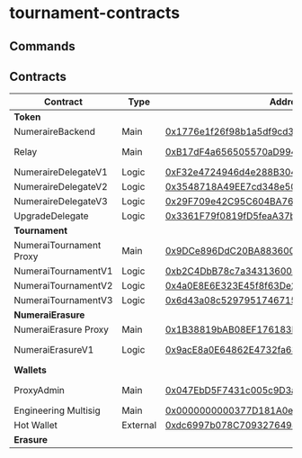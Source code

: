 # tournament-contracts

## Commands

## Contracts

| Contract                 | Type     | Address                                                                                                               | Owner                | Manager                  | Current Logic       |
| ------------------------ | -------- | --------------------------------------------------------------------------------------------------------------------- | -------------------- | ------------------------ | ------------------- |
| **Token**                |
| NumeraireBackend         | Main     | [0x1776e1f26f98b1a5df9cd347953a26dd3cb46671](https://etherscan.io/address/0x1776e1f26f98b1a5df9cd347953a26dd3cb46671) |                      |                          | NumeraireDelegateV3 |
| Relay                    | Main     | [0xB17dF4a656505570aD994D023F632D48De04eDF2](https://etherscan.io/address/0xB17dF4a656505570aD994D023F632D48De04eDF2) | Engineering Multisig | NumeraiErasure Proxy |
| NumeraireDelegateV1      | Logic    | [0xF32e4724946d4e288B3042d504919CE68C4Fda9c](https://etherscan.io/address/0xF32e4724946d4e288B3042d504919CE68C4Fda9c) |
| NumeraireDelegateV2      | Logic    | [0x3548718A49EE7cd348e50290D446D9F1A1f9C59E](https://etherscan.io/address/0x3548718A49EE7cd348e50290D446D9F1A1f9C59E) |
| NumeraireDelegateV3      | Logic    | [0x29F709e42C95C604BA76E73316d325077f8eB7b2](https://etherscan.io/address/0x29F709e42C95C604BA76E73316d325077f8eB7b2) |
| UpgradeDelegate          | Logic    | [0x3361F79f0819fD5feaA37bea44C8a33d98b2A1cd](https://etherscan.io/address/0x3361F79f0819fD5feaA37bea44C8a33d98b2A1cd) |
| **Tournament**           |
| NumeraiTournament Proxy | Main     | [0x9DCe896DdC20BA883600176678cbEe2B8BA188A9](https://etherscan.io/address/0x9DCe896DdC20BA883600176678cbEe2B8BA188A9) | ProxyAdmin           | Hot Wallet               | NumeraiTournamentV3 |
| NumeraiTournamentV1      | Logic    | [0xb2C4DbB78c7a34313600aD2e6E35d188ab4381a8](https://etherscan.io/address/0xb2C4DbB78c7a34313600aD2e6E35d188ab4381a8) |
| NumeraiTournamentV2      | Logic    | [0x4a0E8E6E323E45f8f63De2389407BF6670B8E716](https://etherscan.io/address/0x4a0E8E6E323E45f8f63De2389407BF6670B8E716) |
| NumeraiTournamentV3      | Logic    | [0x6d43a08c5297951746715b8cf0d4c4b04fef4b0f](https://etherscan.io/address/0x6d43a08c5297951746715b8cf0d4c4b04fef4b0f) |
| **NumeraiErasure**       |
| NumeraiErasure Proxy | Main     | [0x1B38819bAB08EF176183D937E21ae1262FE7c337](https://etherscan.io/address/0x1B38819bAB08EF176183D937E21ae1262FE7c337) | ProxyAdmin           |                          | NumeraiErasureV1    |
| NumeraiErasureV1         | Logic    | [0x9acE8a0E64862E4732fa633A2CbCD2EF4A643A9c](https://etherscan.io/address/0x9acE8a0E64862E4732fa633A2CbCD2EF4A643A9c) | Engineering Multisig | Hot Wallet               |
| **Wallets**              |
| ProxyAdmin               | Main     | [0x047EbD5F7431c005c9D3a59CE0675ac998417e9d](https://etherscan.io/address/0x047EbD5F7431c005c9D3a59CE0675ac998417e9d) | Engineering Multisig |
| Engineering Multisig     | Main     | [0x0000000000377D181A0ebd08590c6B399b272000](https://etherscan.io/address/0x0000000000377D181A0ebd08590c6B399b272000) |
| Hot Wallet               | External | [0xdc6997b078C709327649443D0765BCAa8e37aA6C](https://etherscan.io/address/0xdc6997b078C709327649443D0765BCAa8e37aA6C) |
| **Erasure**              |          |                                                                                                                       |                      |
